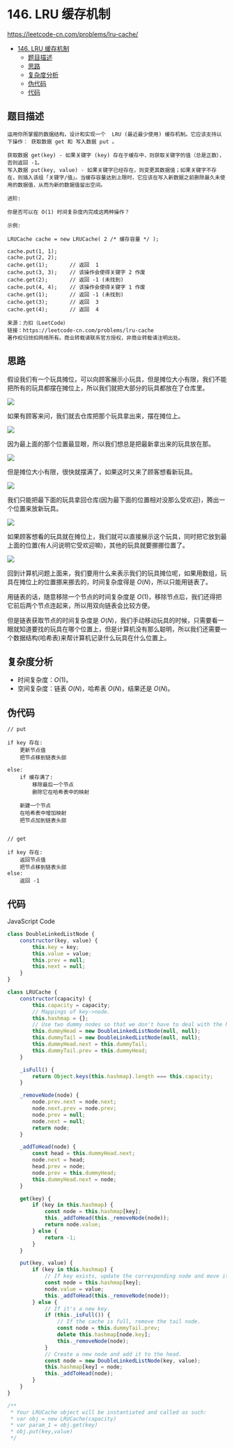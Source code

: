 # 146. LRU 缓存机制

https://leetcode-cn.com/problems/lru-cache/

- [146. LRU 缓存机制](#146dot-lru-缓存机制)
  - [题目描述](#题目描述)
  - [思路](#思路)
  - [复杂度分析](#复杂度分析)
  - [伪代码](#伪代码)
  - [代码](#代码)

## 题目描述

```
运用你所掌握的数据结构，设计和实现一个  LRU (最近最少使用) 缓存机制。它应该支持以下操作： 获取数据 get 和 写入数据 put 。

获取数据 get(key) - 如果关键字 (key) 存在于缓存中，则获取关键字的值（总是正数），否则返回 -1。
写入数据 put(key, value) - 如果关键字已经存在，则变更其数据值；如果关键字不存在，则插入该组「关键字/值」。当缓存容量达到上限时，它应该在写入新数据之前删除最久未使用的数据值，从而为新的数据值留出空间。

进阶:

你是否可以在 O(1) 时间复杂度内完成这两种操作？

示例:

LRUCache cache = new LRUCache( 2 /* 缓存容量 */ );

cache.put(1, 1);
cache.put(2, 2);
cache.get(1);       // 返回  1
cache.put(3, 3);    // 该操作会使得关键字 2 作废
cache.get(2);       // 返回 -1 (未找到)
cache.put(4, 4);    // 该操作会使得关键字 1 作废
cache.get(1);       // 返回 -1 (未找到)
cache.get(3);       // 返回  3
cache.get(4);       // 返回  4

来源：力扣（LeetCode）
链接：https://leetcode-cn.com/problems/lru-cache
著作权归领扣网络所有。商业转载请联系官方授权，非商业转载请注明出处。
```

## 思路

假设我们有一个玩具摊位，可以向顾客展示小玩具，但是摊位大小有限，我们不能把所有的玩具都摆在摊位上，所以我们就把大部分的玩具都放在了仓库里。

![](https://cdn.jsdelivr.net/gh/suukii/91-days-algorithm/assets/LRU_0.png)

如果有顾客来问，我们就去仓库把那个玩具拿出来，摆在摊位上。

![](https://cdn.jsdelivr.net/gh/suukii/91-days-algorithm/assets/LRU_1.png)

因为最上面的那个位置最显眼，所以我们想总是把最新拿出来的玩具放在那。

![](https://cdn.jsdelivr.net/gh/suukii/91-days-algorithm/assets/LRU_2.png)

但是摊位大小有限，很快就摆满了，如果这时又来了顾客想看新玩具。

![](https://cdn.jsdelivr.net/gh/suukii/91-days-algorithm/assets/LRU_3.png)

我们只能把最下面的玩具拿回仓库(因为最下面的位置相对没那么受欢迎)，腾出一个位置来放新玩具。

![](https://cdn.jsdelivr.net/gh/suukii/91-days-algorithm/assets/LRU_4.png)

如果顾客想看的玩具就在摊位上，我们就可以直接展示这个玩具，同时把它放到最上面的位置(有人问说明它受欢迎嘛)，其他的玩具就要挪挪位置了。

![](https://cdn.jsdelivr.net/gh/suukii/91-days-algorithm/assets/LRU_5.png)

回到计算机问题上面来，我们要用什么来表示我们的玩具摊位呢，如果用数组，玩具在摊位上的位置挪来挪去的，时间复杂度得是 $O(N)$，所以只能用链表了。

用链表的话，随意移除一个节点的时间复杂度是 $O(1)$，移除节点后，我们还得把它前后两个节点连起来，所以用双向链表会比较方便。

但是链表获取节点的时间复杂度是 $O(N)$，我们手动移动玩具的时候，只需要看一眼就知道要找的玩具在哪个位置上，但是计算机没有那么聪明，所以我们还需要一个数据结构(哈希表)来帮计算机记录什么玩具在什么位置上。

## 复杂度分析

-   时间复杂度：$O(1)$。
-   空间复杂度：链表 $O(N)$，哈希表 $O(N)$，结果还是 $O(N)$。

## 伪代码

```
// put

if key 存在:
    更新节点值
    把节点移到链表头部

else:
    if 缓存满了:
        移除最后一个节点
        删除它在哈希表中的映射

    新建一个节点
    在哈希表中增加映射
    把节点加到链表头部


// get

if key 存在:
    返回节点值
    把节点移到链表头部
else:
    返回 -1
```

## 代码

JavaScript Code

```js
class DoubleLinkedListNode {
    constructor(key, value) {
        this.key = key;
        this.value = value;
        this.prev = null;
        this.next = null;
    }
}

class LRUCache {
    constructor(capacity) {
        this.capacity = capacity;
        // Mappings of key->node.
        this.hashmap = {};
        // Use two dummy nodes so that we don't have to deal with the head/tail seperately.
        this.dummyHead = new DoubleLinkedListNode(null, null);
        this.dummyTail = new DoubleLinkedListNode(null, null);
        this.dummyHead.next = this.dummyTail;
        this.dummyTail.prev = this.dummyHead;
    }

    _isFull() {
        return Object.keys(this.hashmap).length === this.capacity;
    }

    _removeNode(node) {
        node.prev.next = node.next;
        node.next.prev = node.prev;
        node.prev = null;
        node.next = null;
        return node;
    }

    _addToHead(node) {
        const head = this.dummyHead.next;
        node.next = head;
        head.prev = node;
        node.prev = this.dummyHead;
        this.dummyHead.next = node;
    }

    get(key) {
        if (key in this.hashmap) {
            const node = this.hashmap[key];
            this._addToHead(this._removeNode(node));
            return node.value;
        } else {
            return -1;
        }
    }

    put(key, value) {
        if (key in this.hashmap) {
            // If key exists, update the corresponding node and move it to the head.
            const node = this.hashmap[key];
            node.value = value;
            this._addToHead(this._removeNode(node));
        } else {
            // If it's a new key.
            if (this._isFull()) {
                // If the cache is full, remove the tail node.
                const node = this.dummyTail.prev;
                delete this.hashmap[node.key];
                this._removeNode(node);
            }
            // Create a new node and add it to the head.
            const node = new DoubleLinkedListNode(key, value);
            this.hashmap[key] = node;
            this._addToHead(node);
        }
    }
}

/**
 * Your LRUCache object will be instantiated and called as such:
 * var obj = new LRUCache(capacity)
 * var param_1 = obj.get(key)
 * obj.put(key,value)
 */
```
